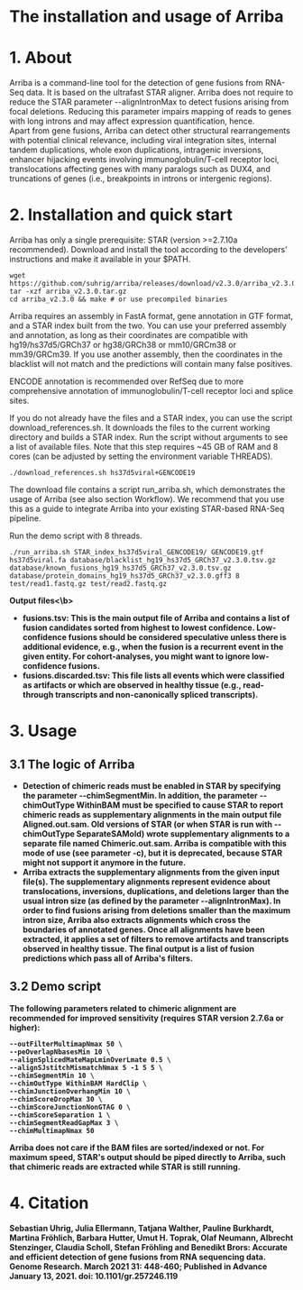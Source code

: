 # The installation and usage of Arriba
# 1. About
Arriba is a command-line tool for the detection of gene fusions from RNA-Seq data. It is based on the ultrafast STAR aligner. Arriba does not require to reduce the STAR parameter --alignIntronMax to detect fusions arising from focal deletions. Reducing this parameter impairs mapping of reads to genes with long introns and may affect expression quantification, hence.  
Apart from gene fusions, Arriba can detect other structural rearrangements with potential clinical relevance, including viral integration sites, internal tandem duplications, whole exon duplications, intragenic inversions, enhancer hijacking events involving immunoglobulin/T-cell receptor loci, translocations affecting genes with many paralogs such as DUX4, and truncations of genes (i.e., breakpoints in introns or intergenic regions).  

# 2. Installation and quick start
Arriba has only a single prerequisite: STAR (version >=2.7.10a recommended). Download and install the tool according to the developers' instructions and make it available in your $PATH.  
```
wget https://github.com/suhrig/arriba/releases/download/v2.3.0/arriba_v2.3.0.tar.gz
tar -xzf arriba_v2.3.0.tar.gz
cd arriba_v2.3.0 && make # or use precompiled binaries
```
Arriba requires an assembly in FastA format, gene annotation in GTF format, and a STAR index built from the two. You can use your preferred assembly and annotation, as long as their coordinates are compatible with hg19/hs37d5/GRCh37 or hg38/GRCh38 or mm10/GRCm38 or mm39/GRCm39. If you use another assembly, then the coordinates in the blacklist will not match and the predictions will contain many false positives.  

ENCODE annotation is recommended over RefSeq due to more comprehensive annotation of immunoglobulin/T-cell receptor loci and splice sites.

If you do not already have the files and a STAR index, you can use the script download_references.sh. It downloads the files to the current working directory and builds a STAR index. Run the script without arguments to see a list of available files. Note that this step requires ~45 GB of RAM and 8 cores (can be adjusted by setting the environment variable THREADS).
```
./download_references.sh hs37d5viral+GENCODE19
```

The download file contains a script run_arriba.sh, which demonstrates the usage of Arriba (see also section Workflow). We recommend that you use this as a guide to integrate Arriba into your existing STAR-based RNA-Seq pipeline. 

Run the demo script with 8 threads.
```
./run_arriba.sh STAR_index_hs37d5viral_GENCODE19/ GENCODE19.gtf hs37d5viral.fa database/blacklist_hg19_hs37d5_GRCh37_v2.3.0.tsv.gz database/known_fusions_hg19_hs37d5_GRCh37_v2.3.0.tsv.gz database/protein_domains_hg19_hs37d5_GRCh37_v2.3.0.gff3 8 test/read1.fastq.gz test/read2.fastq.gz
```

<b>Output files<\b>
* fusions.tsv: This is the main output file of Arriba and contains a list of fusion candidates sorted from highest to lowest confidence. Low-confidence fusions should be considered speculative unless there is additional evidence, e.g., when the fusion is a recurrent event in the given entity. For cohort-analyses, you might want to ignore low-confidence fusions.
* fusions.discarded.tsv: This file lists all events which were classified as artifacts or which are observed in healthy tissue (e.g., read-through transcripts and non-canonically spliced transcripts).

# 3. Usage
## 3.1 The logic of Arriba
* Detection of chimeric reads must be enabled in STAR by specifying the parameter --chimSegmentMin. In addition, the parameter --chimOutType WithinBAM must be specified to cause STAR to report chimeric reads as supplementary alignments in the main output file Aligned.out.sam. Old versions of STAR (or when STAR is run with --chimOutType SeparateSAMold) wrote supplementary alignments to a separate file named Chimeric.out.sam. Arriba is compatible with this mode of use (see parameter -c), but it is deprecated, because STAR might not support it anymore in the future.  
* Arriba extracts the supplementary alignments from the given input file(s). The supplementary alignments represent evidence about translocations, inversions, duplications, and deletions larger than the usual intron size (as defined by the parameter --alignIntronMax). In order to find fusions arising from deletions smaller than the maximum intron size, Arriba also extracts alignments which cross the boundaries of annotated genes. Once all alignments have been extracted, it applies a set of filters to remove artifacts and transcripts observed in healthy tissue. The final output is a list of fusion predictions which pass all of Arriba's filters.  
  
## 3.2 Demo script  
The following parameters related to chimeric alignment are recommended for improved sensitivity (requires STAR version 2.7.6a or higher):

```
--outFilterMultimapNmax 50 \
--peOverlapNbasesMin 10 \
--alignSplicedMateMapLminOverLmate 0.5 \
--alignSJstitchMismatchNmax 5 -1 5 5 \
--chimSegmentMin 10 \
--chimOutType WithinBAM HardClip \
--chimJunctionOverhangMin 10 \
--chimScoreDropMax 30 \
--chimScoreJunctionNonGTAG 0 \
--chimScoreSeparation 1 \
--chimSegmentReadGapMax 3 \
--chimMultimapNmax 50
```  

Arriba does not care if the BAM files are sorted/indexed or not. For maximum speed, STAR's output should be piped directly to Arriba, such that chimeric reads are extracted while STAR is still running. 



# 4. Citation
Sebastian Uhrig, Julia Ellermann, Tatjana Walther, Pauline Burkhardt, Martina Fröhlich, Barbara Hutter, Umut H. Toprak, Olaf Neumann, Albrecht Stenzinger, Claudia Scholl, Stefan Fröhling and Benedikt Brors: Accurate and efficient detection of gene fusions from RNA sequencing data. Genome Research. March 2021 31: 448-460; Published in Advance January 13, 2021. doi: 10.1101/gr.257246.119
